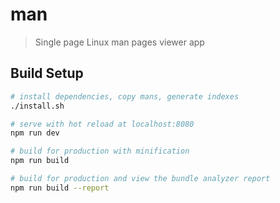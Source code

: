 # man

> Single page Linux man pages viewer app

## Build Setup

``` bash
# install dependencies, copy mans, generate indexes
./install.sh

# serve with hot reload at localhost:8080
npm run dev

# build for production with minification
npm run build

# build for production and view the bundle analyzer report
npm run build --report
```
